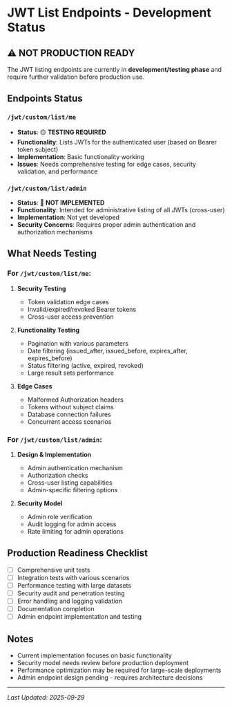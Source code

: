# JWT List Endpoints - Development Status

## ⚠️ NOT PRODUCTION READY

The JWT listing endpoints are currently in **development/testing phase** and require further validation before production use.

## Endpoints Status

### `/jwt/custom/list/me`
- **Status**: 🟡 **TESTING REQUIRED**
- **Functionality**: Lists JWTs for the authenticated user (based on Bearer token subject)
- **Implementation**: Basic functionality working
- **Issues**: Needs comprehensive testing for edge cases, security validation, and performance

### `/jwt/custom/list/admin`
- **Status**: 🔴 **NOT IMPLEMENTED**
- **Functionality**: Intended for administrative listing of all JWTs (cross-user)
- **Implementation**: Not yet developed
- **Security Concerns**: Requires proper admin authentication and authorization mechanisms

## What Needs Testing

### For `/jwt/custom/list/me`:
1. **Security Testing**
   - Token validation edge cases
   - Invalid/expired/revoked Bearer tokens
   - Cross-user access prevention

2. **Functionality Testing**
   - Pagination with various parameters
   - Date filtering (issued_after, issued_before, expires_after, expires_before)
   - Status filtering (active, expired, revoked)
   - Large result sets performance

3. **Edge Cases**
   - Malformed Authorization headers
   - Tokens without subject claims
   - Database connection failures
   - Concurrent access scenarios

### For `/jwt/custom/list/admin`:
1. **Design & Implementation**
   - Admin authentication mechanism
   - Authorization checks
   - Cross-user listing capabilities
   - Admin-specific filtering options

2. **Security Model**
   - Admin role verification
   - Audit logging for admin access
   - Rate limiting for admin operations

## Production Readiness Checklist

- [ ] Comprehensive unit tests
- [ ] Integration tests with various scenarios
- [ ] Performance testing with large datasets
- [ ] Security audit and penetration testing
- [ ] Error handling and logging validation
- [ ] Documentation completion
- [ ] Admin endpoint implementation and testing

## Notes

- Current implementation focuses on basic functionality
- Security model needs review before production deployment
- Performance optimization may be required for large-scale deployments
- Admin endpoint design pending - requires architecture decisions

---
*Last Updated: 2025-09-29*